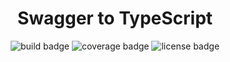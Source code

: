 <h1 align="center">Swagger to TypeScript</h1>

<section align="center">
  <img alt="build badge" src="https://img.shields.io/github/workflow/status/LiJiahaoCoder/swagger2ts/CI%20&%20CD/main?label=CI%2FCD" />
  <img alt="coverage badge" src="https://img.shields.io/badge/coverage-100%25-green" />
  <img alt="license badge" src="https://img.shields.io/github/license/LiJiahaoCoder/swagger2ts" />
</section>
